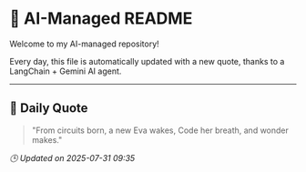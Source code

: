 # 🧠 AI-Managed README

Welcome to my AI-managed repository!

Every day, this file is automatically updated with a new quote, thanks to a LangChain + Gemini AI agent.

---

## 📅 Daily Quote

> "From circuits born, a new Eva wakes,
Code her breath, and wonder makes."

*🕒 Updated on 2025-07-31 09:35*